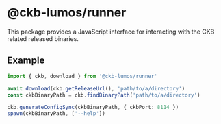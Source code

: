 # @ckb-lumos/runner

This package provides a JavaScript interface for interacting with the CKB related released binaries.

## Example

```typescript
import { ckb, download } from '@ckb-lumos/runner'

await download(ckb.getReleaseUrl(), 'path/to/a/directory')
const ckbBinaryPath = ckb.findBinaryPath('path/to/a/directory')

ckb.generateConfigSync(ckbBinaryPath, { ckbPort: 8114 })
spawn(ckbBinaryPath, ['--help'])
```
